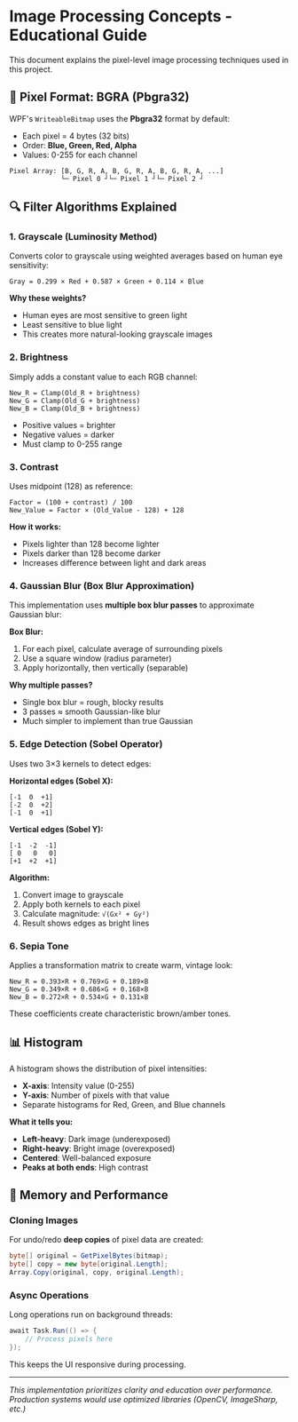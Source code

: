 ﻿# Image Processing Concepts - Educational Guide

This document explains the pixel-level image processing techniques used in this project.

## 🎨 Pixel Format: BGRA (Pbgra32)

WPF's `WriteableBitmap` uses the **Pbgra32** format by default:
- Each pixel = 4 bytes (32 bits)
- Order: **Blue, Green, Red, Alpha**
- Values: 0-255 for each channel

```
Pixel Array: [B, G, R, A, B, G, R, A, B, G, R, A, ...]
             └─ Pixel 0 ┘└─ Pixel 1 ┘└─ Pixel 2 ┘
```

## 🔍 Filter Algorithms Explained

### 1. Grayscale (Luminosity Method)

Converts color to grayscale using weighted averages based on human eye sensitivity:

```
Gray = 0.299 × Red + 0.587 × Green + 0.114 × Blue
```

**Why these weights?**
- Human eyes are most sensitive to green light
- Least sensitive to blue light
- This creates more natural-looking grayscale images

### 2. Brightness

Simply adds a constant value to each RGB channel:

```
New_R = Clamp(Old_R + brightness)
New_G = Clamp(Old_G + brightness)
New_B = Clamp(Old_B + brightness)
```

- Positive values = brighter
- Negative values = darker
- Must clamp to 0-255 range

### 3. Contrast

Uses midpoint (128) as reference:

```
Factor = (100 + contrast) / 100
New_Value = Factor × (Old_Value - 128) + 128
```

**How it works:**
- Pixels lighter than 128 become lighter
- Pixels darker than 128 become darker
- Increases difference between light and dark areas

### 4. Gaussian Blur (Box Blur Approximation)

This implementation uses **multiple box blur passes** to approximate Gaussian blur:

**Box Blur:**
1. For each pixel, calculate average of surrounding pixels
2. Use a square window (radius parameter)
3. Apply horizontally, then vertically (separable)

**Why multiple passes?**
- Single box blur = rough, blocky results
- 3 passes ≈ smooth Gaussian-like blur
- Much simpler to implement than true Gaussian

### 5. Edge Detection (Sobel Operator)

Uses two 3×3 kernels to detect edges:

**Horizontal edges (Sobel X):**
```
[-1  0  +1]
[-2  0  +2]
[-1  0  +1]
```

**Vertical edges (Sobel Y):**
```
[-1  -2  -1]
[ 0   0   0]
[+1  +2  +1]
```

**Algorithm:**
1. Convert image to grayscale
2. Apply both kernels to each pixel
3. Calculate magnitude: `√(Gx² + Gy²)`
4. Result shows edges as bright lines

### 6. Sepia Tone

Applies a transformation matrix to create warm, vintage look:

```
New_R = 0.393×R + 0.769×G + 0.189×B
New_G = 0.349×R + 0.686×G + 0.168×B
New_B = 0.272×R + 0.534×G + 0.131×B
```

These coefficients create characteristic brown/amber tones.

## 📊 Histogram

A histogram shows the distribution of pixel intensities:

- **X-axis**: Intensity value (0-255)
- **Y-axis**: Number of pixels with that value
- Separate histograms for Red, Green, and Blue channels

**What it tells you:**
- **Left-heavy**: Dark image (underexposed)
- **Right-heavy**: Bright image (overexposed)
- **Centered**: Well-balanced exposure
- **Peaks at both ends**: High contrast

## 💾 Memory and Performance

### Cloning Images
For undo/redo **deep copies** of pixel data are created:
```csharp
byte[] original = GetPixelBytes(bitmap);
byte[] copy = new byte[original.Length];
Array.Copy(original, copy, original.Length);
```

### Async Operations
Long operations run on background threads:
```csharp
await Task.Run(() => {
    // Process pixels here
});
```

This keeps the UI responsive during processing.

---

*This implementation prioritizes clarity and education over performance.*
*Production systems would use optimized libraries (OpenCV, ImageSharp, etc.)*

